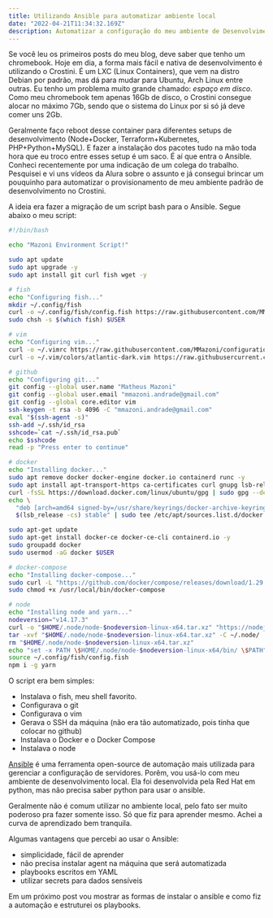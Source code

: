```yaml
---
title: Utilizando Ansible para automatizar ambiente local
date: "2022-04-21T11:34:32.169Z"
description: Automatizar a configuração do meu ambiente de Desenvolvimento do Chromebook com Ansible
---
```


Se você leu os primeiros posts do meu blog, deve saber que tenho um chromebook. Hoje em dia, a forma mais fácil e nativa de desenvolvimento é utilizando o Crostini. É um LXC (Linux Containers), que vem na distro Debian por padrão, mas dá para mudar para Ubuntu, Arch Linux entre outras. Eu tenho um problema muito grande chamado: _espaço em disco_. Como meu chromebook tem apenas 16Gb de disco, o Crostini consegue alocar no máximo 7Gb, sendo que o sistema do Linux por si só já deve comer uns 2Gb.

Geralmente faço reboot desse container para diferentes setups de desenvolvimento (Node+Docker, Terraform+Kubernetes, PHP+Python+MySQL). E fazer a instalação dos pacotes tudo na mão toda hora que eu troco entre esses setup é um saco. É aí que entra o Ansible. Conheci recentemente por uma indicação de um colega do trabalho. Pesquisei e vi uns vídeos da Alura sobre o assunto e já consegui brincar um pouquinho para automatizar o provisionamento de meu ambiente padrão de desenvolvimento no Crostini.

A ideia era fazer a migração de um script bash para o Ansible. Segue abaixo o meu script:

```sh
#!/bin/bash

echo "Mazoni Environment Script!"

sudo apt update
sudo apt upgrade -y
sudo apt install git curl fish wget -y

# fish
echo "Configuring fish..."
mkdir ~/.config/fish
curl -o ~/.config/fish/config.fish https://raw.githubusercontent.com/MMazoni/configuration-files/master/.config/fish/config.fish
sudo chsh -s $(which fish) $USER

# vim
echo "Configuring vim..."
curl -o ~/.vimrc https://raw.githubusercontent.com/MMazoni/configuration-files/master/.vimrc
curl -o ~/.vim/colors/atlantic-dark.vim https://raw.githubusercurrent.com/MMazoni/configuration-files/master/.vim/colors/atlantic-dark.vim --create-dirs

# github
echo "Configuring git..."
git config --global user.name "Matheus Mazoni"
git config --global user.email "mmazoni.andrade@gmail.com"
git config --global core.editor vim
ssh-keygen -t rsa -b 4096 -C "mmazoni.andrade@gmail.com"
eval "$(ssh-agent -s)"
ssh-add ~/.ssh/id_rsa
sshcode=`cat ~/.ssh/id_rsa.pub`
echo $sshcode
read -p "Press enter to continue"

# docker
echo "Installing docker..."
sudo apt remove docker docker-engine docker.io containerd runc -y
sudo apt install apt-transport-https ca-certificates curl gnupg lsb-release -y
curl -fsSL https://download.docker.com/linux/ubuntu/gpg | sudo gpg --dearmor -o /usr/share/keyrings/docker-archive-keyring.gpg
echo \
  "deb [arch=amd64 signed-by=/usr/share/keyrings/docker-archive-keyring.gpg] https://download.docker.com/linux/ubuntu \
  $(lsb_release -cs) stable" | sudo tee /etc/apt/sources.list.d/docker.list > /dev/null

sudo apt-get update
sudo apt-get install docker-ce docker-ce-cli containerd.io -y
sudo groupadd docker
sudo usermod -aG docker $USER

# docker-compose
echo "Installing docker-compose..."
sudo curl -L "https://github.com/docker/compose/releases/download/1.29.2/docker-compose-$(uname -s)-$(uname -m)" -o /usr/local/bin/docker-compose
sudo chmod +x /usr/local/bin/docker-compose

# node
echo "Installing node and yarn..."
nodeversion="v14.17.3"
curl -o "$HOME/.node/node-$nodeversion-linux-x64.tar.xz" "https://nodejs.org/dist/$nodeversion/node-$nodeversion-linux-x64.tar.xz" --create-dirs
tar -xvf "$HOME/.node/node-$nodeversion-linux-x64.tar.xz" -C ~/.node/
rm "$HOME/.node/node-$nodeversion-linux-x64.tar.xz"
echo "set -x PATH \$HOME/.node/node-$nodeversion-linux-x64/bin/ \$PATH" >> ~/.config/fish/config.fish
source ~/.config/fish/config.fish
npm i -g yarn
```

O script era bem simples:

- Instalava o fish, meu shell favorito.
- Configurava o git
- Configurava o vim
- Gerava o SSH da máquina (não era tão automatizado, pois tinha que colocar no github)
- Instalava o Docker e o Docker Compose
- Instalava o node

[Ansible](https://github.com/ansible/ansible) é uma ferramenta open-source de automação mais utilizada para gerenciar a configuração de servidores. Porêm, vou usá-lo com meu ambiente de desenvolvimento local. Ela foi desenvolvida pela Red Hat em python, mas não precisa saber python para usar o ansible.

Geralmente não é comum utilizar no ambiente local, pelo fato ser muito poderoso pra fazer somente isso. Só que fiz para aprender mesmo. Achei a curva de aprendizado bem tranquila.

Algumas vantagens que percebi ao usar o Ansible:

- simplicidade, fácil de aprender
- não precisa instalar agent na máquina que será automatizada
- playbooks escritos em YAML
- utilizar secrets para dados sensíveis

Em um próximo post vou mostrar as formas de instalar o ansible e como fiz a automação e estruturei os playbooks.
